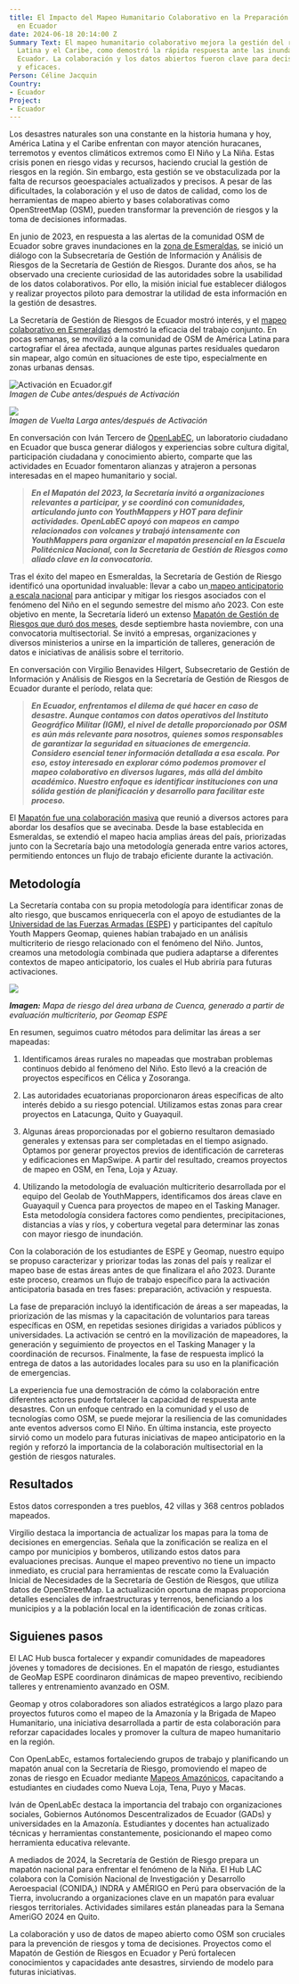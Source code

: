 ```yaml
---
title: El Impacto del Mapeo Humanitario Colaborativo en la Preparación para Desastres
  en Ecuador
date: 2024-06-18 20:14:00 Z
Summary Text: El mapeo humanitario colaborativo mejora la gestión del riesgo en América
  Latina y el Caribe, como demostró la rápida respuesta ante las inundaciones en Esmeraldas,
  Ecuador. La colaboración y los datos abiertos fueron clave para decisiones informadas
  y eficaces.
Person: Céline Jacquin
Country:
- Ecuador
Project:
- Ecuador
---
```


Los desastres naturales son una constante en la historia humana y hoy, América Latina y el Caribe enfrentan con mayor atención huracanes, terremotos y eventos climáticos extremos como El Niño y La Niña. Estas crisis ponen en riesgo vidas y recursos, haciendo crucial la gestión de riesgos en la región. Sin embargo, esta gestión se ve obstaculizada por la falta de recursos geoespaciales actualizados y precisos. A pesar de las dificultades, la colaboración y el uso de datos de calidad, como los de herramientas de mapeo abierto y bases colaborativas como OpenStreetMap (OSM), pueden transformar la prevención de riesgos y la toma de decisiones informadas.

En junio de 2023, en respuesta a las alertas de la comunidad OSM de Ecuador sobre graves inundaciones en la [zona de Esmeraldas](https://www.openstreetmap.org/search?query=esmeraldas%20ecuador#map=9/0.8391/-79.3680), se inició un diálogo con la Subsecretaría de Gestión de Información y Análisis de Riesgos de la Secretaría de Gestión de Riesgos. Durante dos años, se ha observado una creciente curiosidad de las autoridades sobre la usabilidad de los datos colaborativos. Por ello, la misión inicial fue establecer diálogos y realizar proyectos piloto para demostrar la utilidad de esta información en la gestión de desastres.

La Secretaría de Gestión de Riesgos de Ecuador mostró interés, y el [mapeo colaborativo en Esmeraldas](https://www.hotosm.org/updates/El-mapeo-como-respuesta-al-desastre-en-Esmeraldas-Ecuador/) demostró la eficacia del trabajo conjunto. En pocas semanas, se movilizó a la comunidad de OSM de América Latina para cartografiar el área afectada, aunque algunas partes residuales quedaron sin mapear, algo común en situaciones de este tipo, especialmente en zonas urbanas densas.

![Activación en Ecuador.gif](/uploads/Activacio%CC%81n%20en%20Ecuador.gif)\
*Imagen de Cube antes/después de Activación*

![](https://lh7-us.googleusercontent.com/docsz/AD_4nXcFuLBljrGkgl8VMi3RFQo_2Xk97xf3Mf4jdf4DPZNy-iwutE9y_yZR2pVXZ-t-ZJLr4jyo5kc-owun6PFOSPeDAxR6PAbXmQdZlc3jLfegfguiwsNOOg6PeCTJuc5Eduh6VZ-E-alLlS_7Es57CZ38VqQo?key=KoQAk8FtBfpNmYxNDEnjfA)\
*Imagen de Vuelta Larga antes/después de Activación*

En conversación con Iván Tercero de [OpenLabEC](https://openlab.ec/), un laboratorio ciudadano en Ecuador que busca generar diálogos y experiencias sobre cultura digital, participación ciudadana y conocimiento abierto, comparte que las actividades en Ecuador fomentaron alianzas y atrajeron a personas interesadas en el mapeo humanitario y social.

> ***En el Mapatón del 2023, la Secretaría invitó a organizaciones relevantes a participar, y se coordinó con comunidades, articulando junto con YouthMappers y HOT para definir actividades. OpenLabEC apoyó con mapeos en campo relacionados con volcanes y trabajó intensamente con YouthMappers para organizar el mapatón presencial en la Escuela Politécnica Nacional, con la Secretaría de Gestión de Riesgos como aliado clave en la convocatoria.***

Tras el éxito del mapeo en Esmeraldas, la Secretaría de Gestión de Riesgo identificó una oportunidad invaluable: llevar a cabo un[ mapeo anticipatorio a escala nacional](https://www.preventionweb.net/es/news/mapaton-ecuador-identificando-riesgos-de-desastres-para-poder-reducirlos) para anticipar y mitigar los riesgos asociados con el fenómeno del Niño en el segundo semestre del mismo año 2023. Con este objetivo en mente, la Secretaría lideró un extenso [Mapatón de Gestión de Riesgos que duró dos meses](https://www.hotosm.org/updates/de-la-reaccion-a-la-prevencion-mapeo-de-riesgos-en-ecuador/), desde septiembre hasta noviembre, con una convocatoria multisectorial. Se invitó a empresas, organizaciones y diversos ministerios a unirse en la impartición de talleres, generación de datos e iniciativas de análisis sobre el territorio.

En conversación con Virgilio Benavides Hilgert, Subsecretario de Gestión de Información y Análisis de Riesgos en la Secretaría de Gestión de Riesgos de Ecuador durante el período, relata que:

> ***En Ecuador, enfrentamos el dilema de qué hacer en caso de desastre. Aunque contamos con datos operativos del Instituto Geográfico Militar (IGM), el nivel de detalle proporcionado por OSM es aún más relevante para nosotros, quienes somos responsables de garantizar la seguridad en situaciones de emergencia. Considero esencial tener información detallada a esa escala. Por eso, estoy interesado en explorar cómo podemos promover el mapeo colaborativo en diversos lugares, más allá del ámbito académico. Nuestro enfoque es identificar instituciones con una sólida gestión de planificación y desarrollo para facilitar este proceso.***

El [Mapatón fue una colaboración masiva](https://www.lahora.com.ec/loja/gestion-de-riesgos-impulsa-alternativa-para-identificar-emergencias/) que reunió a diversos actores para abordar los desafíos que se avecinaba. Desde la base establecida en Esmeraldas, se extendió el mapeo hacia amplias áreas del país, priorizadas junto con la Secretaría bajo una metodología generada entre varios actores, permitiendo entonces un flujo de trabajo eficiente durante la activación.

## Metodología

La Secretaría contaba con su propia metodología para identificar zonas de alto riesgo, que buscamos enriquecerla con el apoyo de estudiantes de la [Universidad de las Fuerzas Armadas (ESPE](https://www.espe.edu.ec/)) y participantes del capítulo Youth Mappers Geomap, quienes habían trabajado en un análisis multicriterio de riesgo relacionado con el fenómeno del Niño. Juntos, creamos una metodología combinada que pudiera adaptarse a diferentes contextos de mapeo anticipatorio, los cuales el Hub abriría para futuras activaciones.

***![](https://lh7-us.googleusercontent.com/docsz/AD_4nXcfMiQpR5dWThFnSI3u1Zw_Y4_LsNzjHvS_uIM8GlfZ7ReWph_Q_ZIN7ZiJeRdPdUbG35cZYENj_oMlvo5waKPmYs9xVg2zcy5FsnDqtlf6R2bM0DdWqnooRKzTUH1EO4QqlFyrFYXuq9Wr-RlVJ46gJZ0p?key=KoQAk8FtBfpNmYxNDEnjfA)***

***Imagen:** Mapa de riesgo del área urbana de Cuenca, generado a partir de evaluación multicriterio, por Geomap ESPE*

En resumen, seguimos cuatro métodos para delimitar las áreas a ser mapeadas:

1. Identificamos áreas rurales no mapeadas que mostraban problemas continuos debido al fenómeno del Niño. Esto llevó a la creación de proyectos específicos en Célica y Zosoranga.

2. Las autoridades ecuatorianas proporcionaron áreas específicas de alto interés debido a su riesgo potencial. Utilizamos estas zonas para crear proyectos en Latacunga, Quito y Guayaquil.

3. Algunas áreas proporcionadas por el gobierno resultaron demasiado generales y extensas para ser completadas en el tiempo asignado. Optamos por generar proyectos previos de identificación de carreteras y edificaciones en MapSwipe. A partir del resultado, creamos proyectos de mapeo en OSM, en Tena, Loja y Azuay.

4. Utilizando la metodología de evaluación multicriterio desarrollada por el equipo del Geolab de YouthMappers, identificamos dos áreas clave en Guayaquil y Cuenca para proyectos de mapeo en el Tasking Manager. Esta metodología considera factores como pendientes, precipitaciones, distancias a vías y ríos, y cobertura vegetal para determinar las zonas con mayor riesgo de inundación.

Con la colaboración de los estudiantes de ESPE y Geomap, nuestro equipo se propuso caracterizar y priorizar todas las zonas del país y realizar el mapeo base de estas áreas antes de que finalizara el año 2023. Durante este proceso, creamos un flujo de trabajo específico para la activación anticipatoria basada en tres fases: preparación, activación y respuesta.

La fase de preparación incluyó la identificación de áreas a ser mapeadas, la priorización de las mismas y la capacitación de voluntarios para tareas específicas en OSM, en repetidas sesiones dirigidas a variados públicos y universidades. La activación se centró en la movilización de mapeadores, la generación y seguimiento de proyectos en el Tasking Manager y la coordinación de recursos. Finalmente, la fase de respuesta implicó la entrega de datos a las autoridades locales para su uso en la planificación de emergencias.

La experiencia fue una demostración de cómo la colaboración entre diferentes actores puede fortalecer la capacidad de respuesta ante desastres. Con un enfoque centrado en la comunidad y el uso de tecnologías como OSM, se puede mejorar la resiliencia de las comunidades ante eventos adversos como El Niño. En última instancia, este proyecto sirvió como un modelo para futuras iniciativas de mapeo anticipatorio en la región y reforzó la importancia de la colaboración multisectorial en la gestión de riesgos naturales.

## **Resultados**

Estos datos corresponden a tres pueblos, 42 villas y 368 centros poblados mapeados.

Virgilio destaca la importancia de actualizar los mapas para la toma de decisiones en emergencias. Señala que la zonificación se realiza en el campo por municipios y bomberos, utilizando estos datos para evaluaciones precisas. Aunque el mapeo preventivo no tiene un impacto inmediato, es crucial para herramientas de rescate como la Evaluación Inicial de Necesidades de la Secretaría de Gestión de Riesgos, que utiliza datos de OpenStreetMap. La actualización oportuna de mapas proporciona detalles esenciales de infraestructuras y terrenos, beneficiando a los municipios y a la población local en la identificación de zonas críticas.

## **Siguienes pasos**

El LAC Hub busca fortalecer y expandir comunidades de mapeadores jóvenes y tomadores de decisiones. En el mapatón de riesgo, estudiantes de GeoMap ESPE coordinaron dinámicas de mapeo preventivo, recibiendo talleres y entrenamiento avanzado en OSM.

Geomap y otros colaboradores son aliados estratégicos a largo plazo para proyectos futuros como el mapeo de la Amazonía y la Brigada de Mapeo Humanitario, una iniciativa desarrollada a partir de esta colaboración para reforzar capacidades locales y promover la cultura de mapeo humanitario en la región.

Con OpenLabEc, estamos fortaleciendo grupos de trabajo y planificando un mapatón anual con la Secretaría de Riesgo, promoviendo el mapeo de zonas de riesgo en Ecuador mediante [Mapeos Amazónicos](https://www.hotosm.org/updates/mapeos-amazonicos-para-una-amazonia-inclusiva-y-sostenible/), capacitando a estudiantes en ciudades como Nueva Loja, Tena, Puyo y Macas.

Iván de OpenLabEc destaca la importancia del trabajo con organizaciones sociales, Gobiernos Autónomos Descentralizados de Ecuador (GADs) y universidades en la Amazonía. Estudiantes y docentes han actualizado técnicas y herramientas constantemente, posicionando el mapeo como herramienta educativa relevante.

A mediados de 2024, la Secretaría de Gestión de Riesgo prepara un mapatón nacional para enfrentar el fenómeno de la Niña. El Hub LAC colabora con la Comisión Nacional de Investigación y Desarrollo Aeroespacial (CONIDA,) INDRA y AMÉRIGO en Perú para observación de la Tierra, involucrando a organizaciones clave en un mapatón para evaluar riesgos territoriales. Actividades similares están planeadas para la Semana AmeriGO 2024 en Quito.

La colaboración y uso de datos de mapeo abierto como OSM son cruciales para la prevención de riesgos y toma de decisiones. Proyectos como el Mapatón de Gestión de Riesgos en Ecuador y Perú fortalecen conocimientos y capacidades ante desastres, sirviendo de modelo para futuras iniciativas.